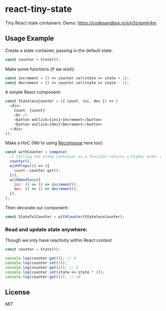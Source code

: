 # react-tiny-state

Tiny React state containers. Demo: https://codesandbox.io/s/n3zypmlr4m.

## Usage Example

Create a state container, passing in the default state:

```js
const counter = State(0);
```

Make some functions (if we wish):

```js
const increment = () => counter.set(state => state + 1);
const decrement = () => counter.set(state => state - 1);
```

A simple React component:

```js
const StatelessCounter = ({ count, inc, dec }) => (
  <div>
    Count: {count}
    <br />
    <button onClick={inc}>Increment</button>
    <button onClick={dec}>Decrement</button>
  </div>
));
```

Make a HoC (We're using [Recompose](https://github.com/acdlite/recompose) here too):

```js
const withCounter = compose(
  // Calling the state container as a function returns a higher order component:
  counter(),
  withProps(() => ({
    count: counter.get(),
  })),
  withHandlers({
    inc: () => () => increment(),
    dec: () => () => decrement(),
  }),
);
```

Then decorate our component:

```js
const StatefulCounter = withCounter(StatelessCounter);
```

### Read and update state anywhere:

Though we only have reactivity within React context

```js
const counter = State(0);

console.log(counter.get()); // 0
console.log(counter.set(5));
console.log(counter.get())); // 5
console.log(counter.set(state => state * 2));
console.log(counter.get())); // 10
```

## License

MIT

